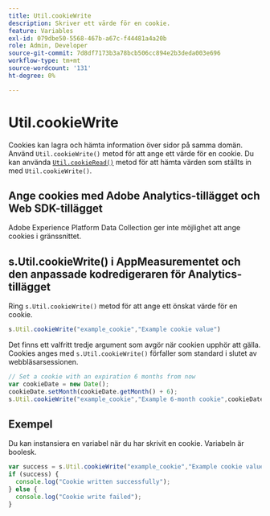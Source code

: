```yaml
---
title: Util.cookieWrite
description: Skriver ett värde för en cookie.
feature: Variables
exl-id: 079dbe50-5568-467b-a67c-f44481a4a20b
role: Admin, Developer
source-git-commit: 7d8df7173b3a78bcb506cc894e2b3deda003e696
workflow-type: tm+mt
source-wordcount: '131'
ht-degree: 0%

---
```


# Util.cookieWrite

Cookies kan lagra och hämta information över sidor på samma domän. Använd `Util.cookieWrite()` metod för att ange ett värde för en cookie. Du kan använda [`Util.cookieRead()`](util-cookieread.md) metod för att hämta värden som ställts in med `Util.cookieWrite()`.

## Ange cookies med Adobe Analytics-tillägget och Web SDK-tillägget

Adobe Experience Platform Data Collection ger inte möjlighet att ange cookies i gränssnittet.

## s.Util.cookieWrite() i AppMeasurementet och den anpassade kodredigeraren för Analytics-tillägget

Ring `s.Util.cookieWrite()` metod för att ange ett önskat värde för en cookie.

```js
s.Util.cookieWrite("example_cookie","Example cookie value")
```

Det finns ett valfritt tredje argument som avgör när cookien upphör att gälla. Cookies anges med `s.Util.cookieWrite()` förfaller som standard i slutet av webbläsarsessionen.

```js
// Set a cookie with an expiration 6 months from now
var cookieDate = new Date();
cookieDate.setMonth(cookieDate.getMonth() + 6);
s.Util.cookieWrite("example_cookie","Example 6-month cookie",cookieDate);
```

## Exempel

Du kan instansiera en variabel när du har skrivit en cookie. Variabeln är boolesk.

```js
var success = s.Util.cookieWrite("example_cookie","Example cookie value");
if (success) {
  console.log("Cookie written successfully");
} else {
  console.log("Cookie write failed");
}
```
